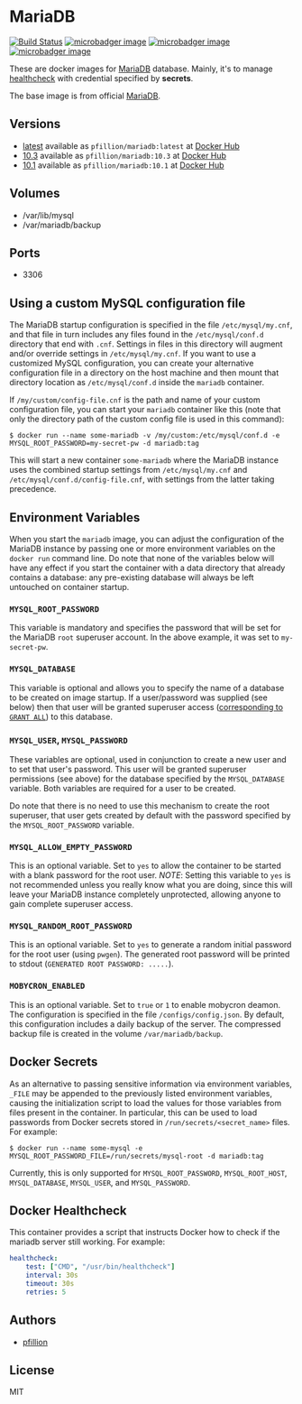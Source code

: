 # MariaDB

[![Build Status](https://drone.pfillion.com/api/badges/pfillion/mariadb/status.svg?branch=master)](https://drone.pfillion.com/pfillion/mariadb)
[![microbadger image](https://images.microbadger.com/badges/image/pfillion/mariadb.svg)](https://microbadger.com/images/pfillion/mariadb "Get your own image badge on microbadger.com")
[![microbadger image](https://images.microbadger.com/badges/version/pfillion/mariadb.svg)](https://microbadger.com/images/pfillion/mariadb "Get your own version badge on microbadger.com")
[![microbadger image](https://images.microbadger.com/badges/commit/pfillion/mariadb.svg)](https://microbadger.com/images/pfillion/mariadb "Get your own commit badge on microbadger.com")

These are docker images for [MariaDB](https://mariadb.org) database. Mainly, it's to manage [healthcheck](https://docs.docker.com/engine/reference/builder/#healthcheck) with credential specified by **secrets**.

The base image is from official [MariaDB](https://hub.docker.com/_/mariadb).

## Versions

* [latest](https://github.com/pfillion/mariadb/tree/master) available as ```pfillion/mariadb:latest``` at [Docker Hub](https://hub.docker.com/r/pfillion/mariadb/)
* [10.3](https://github.com/pfillion/mariadb/tree/master) available as ```pfillion/mariadb:10.3``` at [Docker Hub](https://hub.docker.com/r/pfillion/mariadb/)
* [10.1](https://github.com/pfillion/mariadb/tree/master) available as ```pfillion/mariadb:10.1``` at [Docker Hub](https://hub.docker.com/r/pfillion/mariadb/)

## Volumes

* /var/lib/mysql
* /var/mariadb/backup

## Ports

* 3306

## Using a custom MySQL configuration file

The MariaDB startup configuration is specified in the file `/etc/mysql/my.cnf`, and that file in turn includes any files found in the `/etc/mysql/conf.d` directory that end with `.cnf`. Settings in files in this directory will augment and/or override settings in `/etc/mysql/my.cnf`. If you want to use a customized MySQL configuration, you can create your alternative configuration file in a directory on the host machine and then mount that directory location as `/etc/mysql/conf.d` inside the `mariadb` container.

If `/my/custom/config-file.cnf` is the path and name of your custom configuration file, you can start your `mariadb` container like this (note that only the directory path of the custom config file is used in this command):

```console
$ docker run --name some-mariadb -v /my/custom:/etc/mysql/conf.d -e MYSQL_ROOT_PASSWORD=my-secret-pw -d mariadb:tag
```

This will start a new container `some-mariadb` where the MariaDB instance uses the combined startup settings from `/etc/mysql/my.cnf` and `/etc/mysql/conf.d/config-file.cnf`, with settings from the latter taking precedence.

## Environment Variables

When you start the `mariadb` image, you can adjust the configuration of the MariaDB instance by passing one or more environment variables on the `docker run` command line. Do note that none of the variables below will have any effect if you start the container with a data directory that already contains a database: any pre-existing database will always be left untouched on container startup.

### `MYSQL_ROOT_PASSWORD`

This variable is mandatory and specifies the password that will be set for the MariaDB `root` superuser account. In the above example, it was set to `my-secret-pw`.

### `MYSQL_DATABASE`

This variable is optional and allows you to specify the name of a database to be created on image startup. If a user/password was supplied (see below) then that user will be granted superuser access ([corresponding to `GRANT ALL`](http://dev.mysql.com/doc/en/adding-users.html)) to this database.

### `MYSQL_USER`, `MYSQL_PASSWORD`

These variables are optional, used in conjunction to create a new user and to set that user's password. This user will be granted superuser permissions (see above) for the database specified by the `MYSQL_DATABASE` variable. Both variables are required for a user to be created.

Do note that there is no need to use this mechanism to create the root superuser, that user gets created by default with the password specified by the `MYSQL_ROOT_PASSWORD` variable.

### `MYSQL_ALLOW_EMPTY_PASSWORD`

This is an optional variable. Set to `yes` to allow the container to be started with a blank password for the root user. *NOTE*: Setting this variable to `yes` is not recommended unless you really know what you are doing, since this will leave your MariaDB instance completely unprotected, allowing anyone to gain complete superuser access.

### `MYSQL_RANDOM_ROOT_PASSWORD`

This is an optional variable. Set to `yes` to generate a random initial password for the root user (using `pwgen`). The generated root password will be printed to stdout (`GENERATED ROOT PASSWORD: .....`).

### `MOBYCRON_ENABLED`

This is an optional variable. Set to `true` or `1` to enable mobycron deamon. The configuration is specified in the file `/configs/config.json`. By default, this configuration includes a daily backup of the server. The compressed backup file is created in the volume `/var/mariadb/backup`.

## Docker Secrets

As an alternative to passing sensitive information via environment variables, `_FILE` may be appended to the previously listed environment variables, causing the initialization script to load the values for those variables from files present in the container. In particular, this can be used to load passwords from Docker secrets stored in `/run/secrets/<secret_name>` files. For example:

```console
$ docker run --name some-mysql -e MYSQL_ROOT_PASSWORD_FILE=/run/secrets/mysql-root -d mariadb:tag
```

Currently, this is only supported for `MYSQL_ROOT_PASSWORD`, `MYSQL_ROOT_HOST`, `MYSQL_DATABASE`, `MYSQL_USER`, and `MYSQL_PASSWORD`.

## Docker Healthcheck

This container provides a script that instructs Docker how to check if the mariadb server still working. For example:

```yaml
healthcheck:
    test: ["CMD", "/usr/bin/healthcheck"]
    interval: 30s
    timeout: 30s
    retries: 5
```

## Authors

* [pfillion](https://github.com/pfillion)

## License

MIT